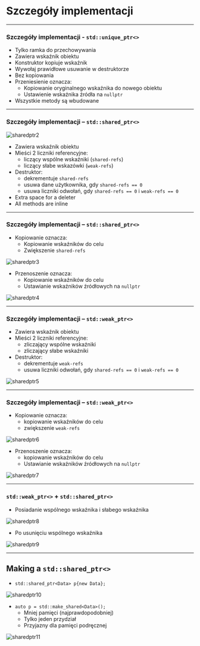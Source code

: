 ﻿<!-- .slide: data-background="#111111" -->

# Szczegóły implementacji

___

### Szczegóły implementacji - `std::unique_ptr<>`

* <!-- .element: class="fragment fade-in" --> Tylko ramka do przechowywania
* <!-- .element: class="fragment fade-in" --> Zawiera wskaźnik obiektu
* <!-- .element: class="fragment fade-in" --> Konstruktor kopiuje wskaźnik
* <!-- .element: class="fragment fade-in" --> Wywołaj prawidłowe usuwanie w destruktorze
* <!-- .element: class="fragment fade-in" --> Bez kopiowania
* <!-- .element: class="fragment fade-in" --> Przeniesienie oznacza:
  * <!-- .element: class="fragment fade-in" --> Kopiowanie oryginalnego wskaźnika do nowego obiektu
  * <!-- .element: class="fragment fade-in" --> Ustawienie wskaźnika źródła na <code>nullptr</code>
* <!-- .element: class="fragment fade-in" --> Wszystkie metody są wbudowane

___

### Szczegóły implementacji – `std::shared_ptr<>`

<img data-src="img/sharedptr2inverted.png" alt="sharedptr2" class="plain fragment fade-in">

* <!-- .element: class="fragment fade-in" --> Zawiera wskaźnik obiektu
* <!-- .element: class="fragment fade-in" --> Mieści 2 liczniki referencyjne:
  * <!-- .element: class="fragment fade-in" --> liczący wspólne wskaźniki (<code>shared-refs</code>)
  * <!-- .element: class="fragment fade-in" --> liczący słabe wskazówki (<code>weak-refs</code>)
* <!-- .element: class="fragment fade-in" --> Destruktor:
  * <!-- .element: class="fragment fade-in" --> dekrementuje <code>shared-refs</code>
  * <!-- .element: class="fragment fade-in" --> usuwa dane użytkownika, gdy <code>shared-refs == 0</code>
  * <!-- .element: class="fragment fade-in" --> usuwa liczniki odwołań, gdy <code>shared-refs == 0</code> i <code>weak-refs == 0</code>
* <!-- .element: class="fragment fade-in" --> Extra space for a deleter
* <!-- .element: class="fragment fade-in" --> All methods are inline

___

### Szczegóły implementacji – `std::shared_ptr<>`

* <!-- .element: class="fragment fade-in" --> Kopiowanie oznacza:
  * <!-- .element: class="fragment fade-in" --> Kopiowanie wskaźników do celu
  * <!-- .element: class="fragment fade-in" --> Zwiększenie <code>shared-refs</code>

<img data-src="img/sharedptr3inverted.png" alt="sharedptr3" class="plain fragment fade-in">

* <!-- .element: class="fragment fade-in" --> Przenoszenie oznacza:
  * <!-- .element: class="fragment fade-in" --> Kopiowanie wskaźników do celu
  * <!-- .element: class="fragment fade-in" --> Ustawianie wskaźników źródłowych na <code>nullptr</code>

<img data-src="img/sharedptr4inverted.png" alt="sharedptr4" class="plain fragment fade-in">

___

### Szczegóły implementacji – `std::weak_ptr<>`

* <!-- .element: class="fragment fade-in" --> Zawiera wskaźnik obiektu
* <!-- .element: class="fragment fade-in" --> Mieści 2 liczniki referencyjne:
  * <!-- .element: class="fragment fade-in" --> zliczający wspólne wskaźniki
  * <!-- .element: class="fragment fade-in" --> zliczający słabe wskaźniki
* <!-- .element: class="fragment fade-in" --> Destruktor:
  * <!-- .element: class="fragment fade-in" --> dekrementuje <code>weak-refs</code>
  * <!-- .element: class="fragment fade-in" --> usuwa liczniki odwołań, gdy <code>shared-refs == 0</code> i <code>weak-refs == 0</code>

<img data-src="img/sharedptr5inverted.png" alt="sharedptr5" class="plain fragment fade-in">

___

### Szczegóły implementacji – `std::weak_ptr<>`

* <!-- .element: class="fragment fade-in" --> Kopiowanie oznacza:
  * <!-- .element: class="fragment fade-in" --> kopiowanie wskaźników do celu
  * <!-- .element: class="fragment fade-in" --> zwiększenie <code>weak-refs</code>

<img data-src="img/sharedptr6inverted.png" alt="sharedptr6" class="plain fragment fade-in">

* <!-- .element: class="fragment fade-in" --> Przenoszenie oznacza:
  * <!-- .element: class="fragment fade-in" --> kopiowanie wskaźników do celu
  * <!-- .element: class="fragment fade-in" --> Ustawianie wskaźników źródłowych na <code>nullptr</code>

<img data-src="img/sharedptr7inverted.png" alt="sharedptr7" class="plain fragment fade-in">

___

### `std::weak_ptr<>` + `std::shared_ptr<>`

* <!-- .element: class="fragment fade-in" --> Posiadanie wspólnego wskaźnika i słabego wskaźnika

<img data-src="img/sharedptr8inverted.png" alt="sharedptr8" class="plain fragment fade-in">

* <!-- .element: class="fragment fade-in" --> Po usunięciu wspólnego wskaźnika

<img data-src="img/sharedptr9inverted.png" alt="sharedptr9" class="plain fragment fade-in">

___

## Making a `std::shared_ptr<>`

* <!-- .element: class="fragment fade-in" --> <code>std::shared_ptr&ltData&gt p{new Data};</code>

<img data-src="img/sharedptr10inverted.png" alt="sharedptr10" class="plain fragment fade-in">

* <!-- .element: class="fragment fade-in" --> <code>auto p = std::make_shared&ltData&gt();</code>
  * <!-- .element: class="fragment fade-in" --> Mniej pamięci (najprawdopodobniej)
  * <!-- .element: class="fragment fade-in" --> Tylko jeden przydział
  * <!-- .element: class="fragment fade-in" --> Przyjazny dla pamięci podręcznej

<img data-src="img/sharedptr11inverted.png" alt="sharedptr11" class="plain fragment fade-in">
